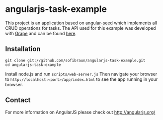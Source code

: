# angularjs-task-example

This project is an application based on [angular-seed](http://https://github.com/angular/angular-seed) which implements all CRUD operations for tasks. The API used for this example was developed with [Grape](https://github.com/intridea/grape) and can be found [here](https://github.com/sofibraun/grape-task-api).

## Installation

    git clone git://github.com/sofibraun/angularjs-task-example.git
    cd angularjs-task-example
Install node.js and run `scripts/web-server.js`
Then navigate your browser to `http://localhost:<port>/app/index.html` to see the app running in your browser.

## Contact

For more information on AngularJS please check out http://angularjs.org/
